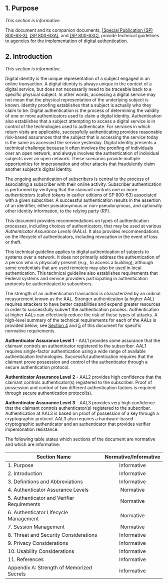 <a name="sec1"></a>

## 1. Purpose

_This section is informative._

This document and its companion documents, [[Special Publication (SP) 800-63-3]](sp800-63-3.html), [[SP 800-63A]](sp800-63a.html), and [[SP 800-63C]](sp800-63c.html), provide technical guidelines to agencies for the implementation of digital authentication.

<a name="sec2"></a>

## 2. Introduction

_This section is informative._

Digital identity is the unique representation of a subject engaged in an online transaction. A digital identity is always unique in the context of a digital service, but does not necessarily need to be traceable back to a specific physical subject. In other words, accessing a digital service may not mean that the physical representation of the underlying subject is known. Identity proofing establishes that a subject is actually who they claim to be. Digital authentication is the process of determining the validity of one or more authenticators used to claim a digital identity. Authentication also establishes that a subject attempting to access a digital service is in control of the technologies used to authenticate. For services in which return visits are applicable, successfully authenticating provides reasonable risk-based assurances that the subject that is accessing the service today is the same as accessed the service yesterday. Digital identity presents a technical challenge because it often involves the proofing of individuals over an open network, and always involves the authentication of individual subjects over an open network. These scenarios provide multiple opportunities for impersonation and other attacks that fraudulently claim another subject's digital identity.

The ongoing authentication of subscribers is central to the process of associating a subscriber with their online activity. Subscriber authentication is performed by verifying that the claimant controls one or more *authenticators* (called *tokens* in earlier editions of SP 800-63) associated with a given subscriber. A successful authentication results in the assertion of an identifier, either pseudonymous or non-pseudonymous, and optionally other identity information, to the relying party (RP).

This document provides recommendations on types of authentication processes, including choices of authenticators, that may be used at various *Authenticator Assurance Levels* (AALs). It also provides recommendations on the lifecycle of authenticators, including revocation in the event of loss or theft.

This technical guideline applies to digital authentication of subjects to systems over a network. It does not primarily address the authentication of a person who is physically present (e.g., to access a building), although some credentials that are used remotely may also be used in local authentication. This technical guideline also establishes requirements that Federal systems and service providers participating in authentication protocols be authenticated to subscribers.

The strength of an authentication transaction is characterized by an ordinal measurement known as the AAL. Stronger authentication (a higher AAL) requires attackers to have better capabilities and expend greater resources in order to successfully subvert the authentication process. Authentication at higher AALs can effectively reduce the risk of these types of attacks. A high-level summary of the technical requirements for each of the AALs is provided below; see [Section 4](#sec4) and [5](#sec5) of this document for specific normative requirements.

**Authenticator Assurance Level 1** - AAL1 provides some assurance that the claimant controls an authenticator registered to the subscriber. AAL1 requires single-factor authentication using a wide range of available authentication technologies. Successful authentication requires that the claimant prove possession and control of the authenticator through a secure authentication protocol.

**Authenticator Assurance Level 2** - AAL2 provides high confidence that the claimant controls authenticator(s) registered to the subscriber. Proof of possession and control of two different authentication factors is required through secure authentication protocol(s).

**Authenticator Assurance Level 3** - AAL3 provides very high confidence that the claimant controls authenticator(s) registered to the subscriber. Authentication at AAL3 is based on proof of possession of a key through a cryptographic protocol. AAL3 also requires a hardware-based cryptographic authenticator and an authenticator that provides verifier impersonation resistance.

The following table states which sections of the document are normative and which are informative:

|Section Name|Normative/Informative|
|----|:--:|
|1. Purpose|Informative|
|2. Introduction|Informative|
|3. Definitions and Abbreviations|Informative|
|4. Authenticator Assurance Levels|Normative|
|5. Authenticator and Verifier Requirements|Normative|
|6. Authenticator Lifecycle Management|Normative|
|7. Session Management|Normative|
|8. Threat and Security Considerations|Informative|
|9. Privacy Considerations|Informative|
|10. Usability Considerations|Informative|
|11. References|Informative|
|Appendix A: Strength of Memorized Secrets|Informative|
